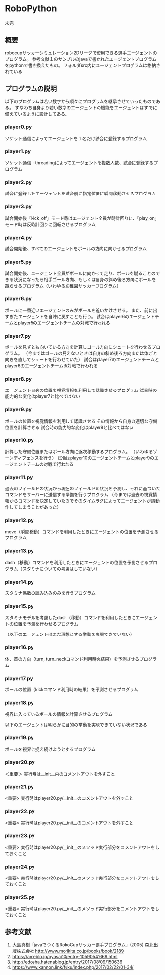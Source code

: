 # RoboPython
未完
## 概要
robocupサッカーシミュレーション2Dリーグで使用できる選手エージェントのプログラム。
参考文献１のサンプルのjavaで書かれたエージェントプログラムをpythonで書き換えたもの。
フォルダsrc内にエージェントプログラムは格納されている

## プログラムの説明
以下のプログラムは若い数字から順々にプログラムを継承させていったものである。
すなわち自身より若い数字のエージェントの機能をエージェントはすでに備えているように設計してある。

### player0.py
ソケット通信によってエージェントを１名だけ試合に登録するプログラム

### player1.py
ソケット通信・threadingによってエージェントを複数人数、試合に登録するプログラム

### player2.py
試合に登録したエージェントを試合前に指定位置に瞬間移動させるプログラム

### player3.py
試合開始後「kick_off」モード時はエージェント全員が時計回りに、「play_on」モード時は反時計回りに回転させるプログラム

### player4.py
試合開始後、すべてのエージェントをボールの方向に向かせるプログラム

### player5.py
試合開始後、エージェント全員がボールに向かって走り、ボールを蹴ることのできる状況になったら相手ゴール方向、もしくは自身の斜め後ろ方向にボールを
蹴らせるプログラム（いわゆる幼稚園サッカープログラム）

### player6.py
ボールに一番近いエージェントのみがボールを追いかけさせる。
また、前に出すぎたエージェントを自陣に戻すことも行う。
試合はplayer6のエージェントチームとplayer5のエージェントチームの対戦で行われる

### player7.py
ボールを見ずとも向いている方向を計算しゴール方向にシュートを行わせるプログラム。
（今まではゴールの見えないときは自身の斜め後ろ方向または体ごと向きを直してシュートを行わせていた）
試合はplayer7のエージェントチームとplayer6のエージェントチームの対戦で行われる

### player8.py
エージェント自身の位置を視覚情報を利用して認識させるプログラム
試合時の能力的な変化はplayer7と比べてはない

### player9.py
ボールの位置を視覚情報を利用して認識させる
その情報から自身の適切な守備位置を計算させる
試合時の能力的な変化はplayer8と比べてはない

### player10.py
計算した守備位置またはボール方向に逐次移動するプログラム。
（いわゆるゾーンディフェンスを行う）
試合はplayer10のエージェントチームとplayer9のエージェントチームの対戦で行われる

### player11.py
過去のフィールドの状況から現在のフィールドの状況を予測し、それに基づいたコマンドをサーバーに送信する準備を行うプログラム
（今までは過去の視覚情報からコマンドを決定していたのでそのタイムラグによってエージェントが誤動作してしまうことがあった）

### player12.py
move（瞬間移動）コマンドを利用したときにエージェントの位置を予測させるプログラム

### player13.py
dash（移動）コマンドを利用したときにエージェントの位置を予測させるプログラム（スタミナについての考慮はしていない）

### player14.py
スタミナ係数の読み込みのみを行うプログラム

### player15.py
スタミナモデルを考慮したdash（移動）コマンドを利用したときにエージェントの位置を予測を行わせるプログラム

（以下のエージェントはまだ理想とする挙動を実現できていない）
### player16.py
体、首の方向（turn, turn_neckコマンド利用時の結果）を予測させるプログラム

### player17.py
ボールの位置（kickコマンド利用時の結果）を予測させるプログラム

### player18.py
視界に入っているボールの情報を計算させるプログラム


以下のエージェントは明らかに目的の挙動を実現できていない状況である

### player19.py
ボールを視界に捉え続けようとするプログラム

### player20.py

＜重要＞
実行時は__init__内のコメントアウトを外すこと

### player21.py

<重要>
実行時はplayer20.py/__init__のコメントアウトを外すこと

### player22.py

<重要>
実行時はplayer20.py/__init__のコメントアウトを外すこと

### player23.py

<重要>
実行時はplayer20.py/__init__のメソッド実行部分をコメントアウトをしておくこと


### player24.py

<重要>
実行時はplayer20.py/__init__のメソッド実行部分をコメントアウトをしておくこと

### player25.py

<重要>
実行時はplayer20.py/__init__のメソッド実行部分をコメントアウトをしておくこと

## 参考文献
1. 大島真樹「javaでつくるRoboCupサッカー選手プログラム」(2005) 森北出版株式会社
http://www.morikita.co.jp/books/book/2189
2. https://ameblo.jp/oyasai10/entry-10590541669.html
3. http://edosha.hatenablog.jp/entry/2017/08/09/150636
4. https://www.kannon.link/fuku/index.php/2017/02/22/01-34/
